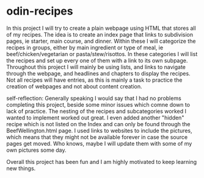 # odin-recipes
In this project I will try to create a plain webpage using HTML that stores all of my recipes. 
The idea is to create an index page that links to subdivision pages, ie starter, main course, and dinner.
Within these I will categorize the recipes in groups, either by main ingredient or type of meal, ie beef/chicken/vegetarian or pasta/stew/risottos.
In these categories I will list the recipes and set up every one of them with a link to its own subpage.
Throughout this project I will mainly be using lists, and links to navigate through the webpage, and headlines and chapters to display the recipes.
Not all recipes will have entries, as this is mainly a task to practice the creation of webpages and not about content creation.

self-reflection:
Generally speaking I would say that I had no problems completing this project, beside some minor issues which comne down to lack of practice.
The nesting of the recipes and subcategories worked I wanted to implement worked out great.
I even added another "hidden" recipe which is not listed on the Index and can only be found through the BeefWellington.html page.
I used links to websites to include the pictures, which means that they might not be available forever in case the source pages get moved.
Who knows, maybe I will update them with some of my own pictures some day.

Overall this project has been fun and I am highly motivated to keep learning new things.